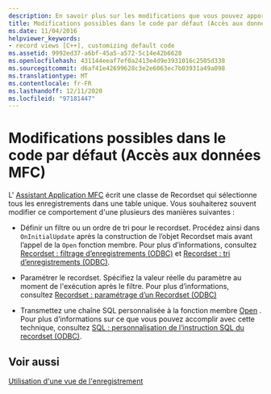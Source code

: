 ```yaml
---
description: En savoir plus sur les modifications que vous pouvez apporter au code par défaut (accès aux données MFC)
title: Modifications possibles dans le code par défaut (Accès aux données MFC)
ms.date: 11/04/2016
helpviewer_keywords:
- record views [C++], customizing default code
ms.assetid: 9992ed37-a6bf-45a5-a572-5c14e42b6628
ms.openlocfilehash: 431144eeaf7ef0a2413e4d9e3931016c2505d338
ms.sourcegitcommit: d6af41e42699628c3e2e6063ec7b03931a49a098
ms.translationtype: MT
ms.contentlocale: fr-FR
ms.lasthandoff: 12/11/2020
ms.locfileid: "97181447"
---
```

# <a name="changes-you-might-make-to-the-default-code--mfc-data-access"></a>Modifications possibles dans le code par défaut (Accès aux données MFC)

L' [Assistant Application MFC](../mfc/reference/database-support-mfc-application-wizard.md) écrit une classe de Recordset qui sélectionne tous les enregistrements dans une table unique. Vous souhaiterez souvent modifier ce comportement d'une plusieurs des manières suivantes :

- Définir un filtre ou un ordre de tri pour le recordset. Procédez ainsi dans `OnInitialUpdate` après la construction de l’objet Recordset mais avant l’appel de la `Open` fonction membre. Pour plus d’informations, consultez [Recordset : filtrage d’enregistrements (ODBC)](../data/odbc/recordset-filtering-records-odbc.md) et [Recordset : tri d’enregistrements (ODBC)](../data/odbc/recordset-sorting-records-odbc.md).

- Paramétrer le recordset. Spécifiez la valeur réelle du paramètre au moment de l'exécution après le filtre. Pour plus d’informations, consultez [Recordset : paramétrage d’un Recordset (ODBC)](../data/odbc/recordset-parameterizing-a-recordset-odbc.md)

- Transmettez une chaîne SQL personnalisée à la fonction membre [Open](../mfc/reference/crecordset-class.md#open) . Pour plus d’informations sur ce que vous pouvez accomplir avec cette technique, consultez [SQL : personnalisation de l’instruction SQL du recordset (ODBC)](../data/odbc/sql-customizing-your-recordsets-sql-statement-odbc.md).

## <a name="see-also"></a>Voir aussi

[Utilisation d'une vue de l'enregistrement](../data/using-a-record-view-mfc-data-access.md)
